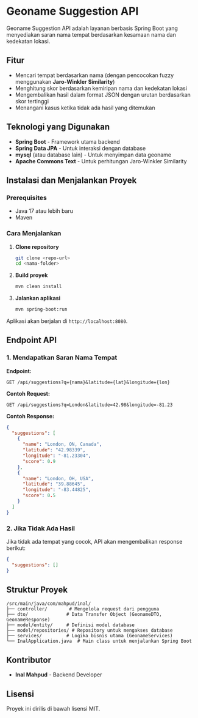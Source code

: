 # Geoname Suggestion API

Geoname Suggestion API adalah layanan berbasis Spring Boot yang menyediakan saran nama tempat berdasarkan kesamaan nama dan kedekatan lokasi.

## Fitur
- Mencari tempat berdasarkan nama (dengan pencocokan fuzzy menggunakan **Jaro-Winkler Similarity**)
- Menghitung skor berdasarkan kemiripan nama dan kedekatan lokasi
- Mengembalikan hasil dalam format JSON dengan urutan berdasarkan skor tertinggi
- Menangani kasus ketika tidak ada hasil yang ditemukan

## Teknologi yang Digunakan
- **Spring Boot** - Framework utama backend
- **Spring Data JPA** - Untuk interaksi dengan database
- **mysql** (atau database lain) - Untuk menyimpan data geoname
- **Apache Commons Text** - Untuk perhitungan Jaro-Winkler Similarity

## Instalasi dan Menjalankan Proyek
### Prerequisites
- Java 17 atau lebih baru
- Maven

### Cara Menjalankan
1. **Clone repository**
   ```sh
   git clone <repo-url>
   cd <nama-folder>
   ```
2. **Build proyek**
   ```sh
   mvn clean install
   ```
3. **Jalankan aplikasi**
   ```sh
   mvn spring-boot:run
   ```

Aplikasi akan berjalan di `http://localhost:8080`.

## Endpoint API
### 1. Mendapatkan Saran Nama Tempat
**Endpoint:**
```
GET /api/suggestions?q={nama}&latitude={lat}&longitude={lon}
```

**Contoh Request:**
```
GET /api/suggestions?q=London&latitude=42.98&longitude=-81.23
```

**Contoh Response:**
```json
{
  "suggestions": [
    {
      "name": "London, ON, Canada",
      "latitude": "42.98339",
      "longitude": "-81.23304",
      "score": 0.9
    },
    {
      "name": "London, OH, USA",
      "latitude": "39.88645",
      "longitude": "-83.44825",
      "score": 0.5
    }
  ]
}
```

### 2. Jika Tidak Ada Hasil
Jika tidak ada tempat yang cocok, API akan mengembalikan response berikut:
```json
{
  "suggestions": []
}
```

## Struktur Proyek
```
/src/main/java/com/mahpud/inal/
├── controller/        # Mengelola request dari pengguna
├── dto/              # Data Transfer Object (GeonameDTO, GeonameResponse)
├── model/entity/     # Definisi model database
├── model/repositories/ # Repository untuk mengakses database
├── services/         # Logika bisnis utama (GeonameServices)
└── InalApplication.java  # Main class untuk menjalankan Spring Boot
```

## Kontributor
- **Inal Mahpud** - Backend Developer

## Lisensi
Proyek ini dirilis di bawah lisensi MIT.

